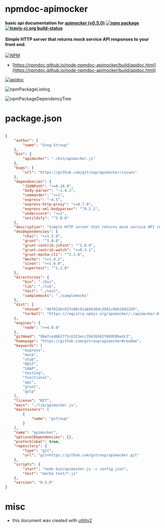 # npmdoc-apimocker

#### basic api documentation for  [apimocker (v0.5.0)](https://github.com/gstroup/apimocker#readme)  [![npm package](https://img.shields.io/npm/v/npmdoc-apimocker.svg?style=flat-square)](https://www.npmjs.org/package/npmdoc-apimocker) [![travis-ci.org build-status](https://api.travis-ci.org/npmdoc/node-npmdoc-apimocker.svg)](https://travis-ci.org/npmdoc/node-npmdoc-apimocker)

#### Simple HTTP server that returns mock service API responses to your front end.

[![NPM](https://nodei.co/npm/apimocker.png?downloads=true&downloadRank=true&stars=true)](https://www.npmjs.com/package/apimocker)

- [https://npmdoc.github.io/node-npmdoc-apimocker/build/apidoc.html](https://npmdoc.github.io/node-npmdoc-apimocker/build/apidoc.html)

[![apidoc](https://npmdoc.github.io/node-npmdoc-apimocker/build/screenCapture.buildCi.browser.%252Ftmp%252Fbuild%252Fapidoc.html.png)](https://npmdoc.github.io/node-npmdoc-apimocker/build/apidoc.html)

![npmPackageListing](https://npmdoc.github.io/node-npmdoc-apimocker/build/screenCapture.npmPackageListing.svg)

![npmPackageDependencyTree](https://npmdoc.github.io/node-npmdoc-apimocker/build/screenCapture.npmPackageDependencyTree.svg)



# package.json

```json

{
    "author": {
        "name": "Greg Stroup"
    },
    "bin": {
        "apimocker": "./bin/apimocker.js"
    },
    "bugs": {
        "url": "https://github.com/gstroup/apimocker/issues"
    },
    "dependencies": {
        "JSONPath": ">=0.10.0",
        "body-parser": "~1.4.3",
        "commander": ">=1",
        "express": "~4.5",
        "express-http-proxy": ">=0.7.0",
        "express-xml-bodyparser": "^0.2.2",
        "underscore": ">=1",
        "untildify": "^2.0.0"
    },
    "description": "Simple HTTP server that returns mock service API responses to your front end.",
    "devDependencies": {
        "chai": ">=1.5.0",
        "grunt": "^1.0.0",
        "grunt-contrib-jshint": "^1.0.0",
        "grunt-contrib-watch": ">=0.3.1",
        "grunt-mocha-cli": "^2.1.0",
        "mocha": ">=1.8.2",
        "sinon": ">=1.6.0",
        "supertest": "^1.2.0"
    },
    "directories": {
        "bin": "./bin",
        "lib": "./lib",
        "test": "./test",
        "samplemocks": "./samplemocks"
    },
    "dist": {
        "shasum": "46f8236c83fe90c81a85636dc39d1c0bb18922d9",
        "tarball": "https://registry.npmjs.org/apimocker/-/apimocker-0.5.0.tgz"
    },
    "engines": {
        "node": ">=4.0.0"
    },
    "gitHead": "98efced6627f1c6325ecc35626562f68959bedc3",
    "homepage": "https://github.com/gstroup/apimocker#readme",
    "keywords": [
        "express",
        "mock",
        "stub",
        "REST",
        "SOAP",
        "testing",
        "functional",
        "api",
        "grunt",
        "gulp"
    ],
    "license": "MIT",
    "main": "./lib/apimocker.js",
    "maintainers": [
        {
            "name": "gstroup"
        }
    ],
    "name": "apimocker",
    "optionalDependencies": {},
    "preferGlobal": true,
    "repository": {
        "type": "git",
        "url": "git+https://github.com/gstroup/apimocker.git"
    },
    "scripts": {
        "start": "node bin/apimocker.js -c config.json",
        "test": "mocha test/*.js"
    },
    "version": "0.5.0"
}
```



# misc
- this document was created with [utility2](https://github.com/kaizhu256/node-utility2)
